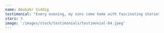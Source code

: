 ```yaml
---
name: Abubakr Siddig
testimonial: "Every evening, my sons come home with fascinating stories and new knowledge, eager to discuss and share. This program doesn't just teach children; it inspires them. Their progress in English and maths, and their appreciation for our heritage, has exceeded all my expectations."
stars: 5
image: '/images/stock/testimonials/testimonial-04.jpeg'
---
```

